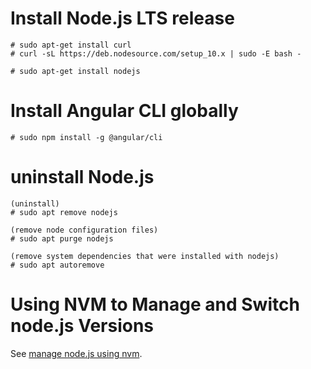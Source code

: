 
# Install Node.js LTS release

```
# sudo apt-get install curl
# curl -sL https://deb.nodesource.com/setup_10.x | sudo -E bash -

# sudo apt-get install nodejs
```

# Install Angular CLI globally

`# sudo npm install -g @angular/cli`


# uninstall Node.js

```shell script
(uninstall)
# sudo apt remove nodejs

(remove node configuration files)
# sudo apt purge nodejs

(remove system dependencies that were installed with nodejs)
# sudo apt autoremove
```

# Using NVM to Manage and Switch node.js Versions

See [manage node.js using nvm](manage%20node.js%20using%20nvm.mdm.md).
